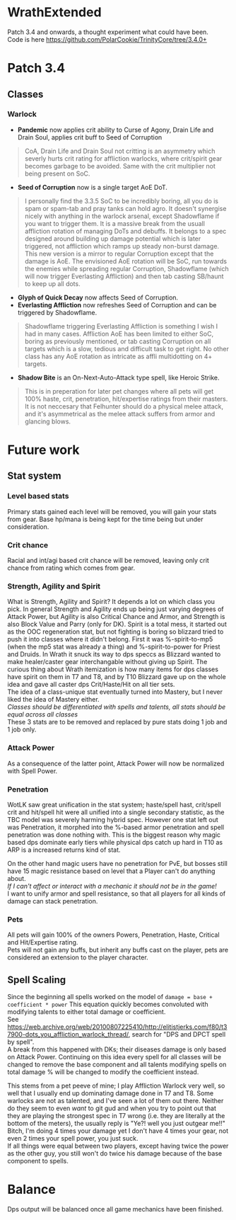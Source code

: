 # WrathExtended
Patch 3.4 and onwards, a thought experiment what could have been.  
Code is here https://github.com/PolarCookie/TrinityCore/tree/3.4.0+

# Patch 3.4
## Classes
### Warlock
+ **Pandemic** now applies crit ability to Curse of Agony, Drain Life and Drain Soul, applies crit buff to Seed of Corruption
> CoA, Drain Life and Drain Soul not critting is an asymmetry which severly hurts crit rating for affliction warlocks, where crit/spirit gear becomes garbage to be avoided. Same with the crit multiplier not being present on SoC.

+ **Seed of Corruption** now is a single target AoE DoT.
> I personally find the 3.3.5 SoC to be incredibly boring, all you do is spam or spam-tab and pray tanks can hold agro. It doesn't synergise nicely with anything in the warlock arsenal, except Shadowflame if you want to trigger them. It is a massive break from the usuall affliction rotation of managing DoTs and debuffs. It belongs to a spec designed around building up damage potential which is later triggered, not affliction which ramps up steady non-burst damage. This new version is a mirror to regular Corruption except that the damage is AoE. The envisioned AoE rotation will be SoC, run towards the enemies while spreading regular Corruption, Shadowflame (which will now trigger Everlasting Affliction) and then tab casting SB/haunt to keep up all dots.
+ **Glyph of Quick Decay** now affects Seed of Corruption.
+ **Everlasting Affliction** now refreshes Seed of Corruption and can be triggered by Shadowflame.
> Shadowflame triggering Everlasting Affliction is something I wish I had in many cases. Affliction AoE has been limited to either SoC, boring as previously mentioned, or tab casting Corruption on all targets which is a slow, tedious and difficult task to get right. No other class has any AoE rotation as intricate as affli multidotting on 4+ targets.
+ **Shadow Bite** is an On-Next-Auto-Attack type spell, like Heroic Strike.
> This is in preperation for later pet changes where all pets will get 100% haste, crit, penetration, hit/expertise ratings from their masters. It is not neccesary that Felhunter should do a physical melee attack, and it's asymmetrical as the melee attack suffers from armor and glancing blows.

# Future work
## Stat system
### Level based stats
Primary stats gained each level will be removed, you will gain your stats from gear. Base hp/mana is being kept for the time being but under consideration.
### Crit chance
Racial and int/agi based crit chance will be removed, leaving only crit chance from rating which comes from gear.

### Strength, Agility and Spirit
What is Strength, Agility and Spirit? It depends a lot on which class you pick. In general Strength and Agility ends up being just varying degrees of Attack Power, but Agility is also Critical Chance and Armor, and Strength is also Block Value and Parry (only for DK). Spirit is a total mess, it started out as the OOC regeneration stat, but not fighting is boring so blizzard tried to push it into classes where it didn't belong. First it was %-spirit-to-mp5 (when the mp5 stat was already a thing) and %-spirit-to-power for Priest and Druids. In Wrath it snuck its way to dps speccs as Blizzard wanted to make healer/caster gear interchangable without giving up Spirit. The curious thing about Wrath itemization is how many items for dps classes have spirit on them in T7 and T8, and by T10 Blizzard gave up on the whole idea and gave all caster dps Crit/Haste/Hit on all tier sets.  
The idea of a class-unique stat eventually turned into Mastery, but I never liked the idea of Mastery either.  
*Classes should be differentiated with spells and talents, all stats should be equal across all classes*  
These 3 stats are to be removed and replaced by pure stats doing 1 job and 1 job only.  

### Attack Power
As a consequence of the latter point, Attack Power will now be normalized with Spell Power.

### Penetration
WotLK saw great unification in the stat system; haste/spell hast, crit/spell crit and hit/spell hit were all unified into a single secondary statistic, as the TBC model was severely harming hybrid spec.
However one stat left out was Penetration, it morphed into the %-based armor penetration and spell penetration was done nothing with.
This is the biggest reason why magic based dps dominate early tiers while physical dps catch up hard in T10 as ARP is a increased returns kind of stat.

On the other hand magic users have no penetration for PvE, but bosses still have 15 magic resistance based on level that a Player can't do anything about.  
*If I can't affect or interact with a mechanic it should not be in the game!*  
I want to unify armor and spell resistance, so that all players for all kinds of damage can stack penetration.

### Pets
All pets will gain 100% of the owners Powers, Penetration, Haste, Critical and Hit/Expertise rating.  
Pets will not gain any buffs, but inherit any buffs cast on the player, pets are considered an extension to the player character.

## Spell Scaling
Since the beginning all spells worked on the model of `damage = base + coefficient * power`
This equation quickly becomes convoluted with modifying talents to either total damage or coefficient.  
See https://web.archive.org/web/20100807225410/http://elitistjerks.com/f80/t37900-dots_you_affliction_warlock_thread/, search for "DPS and DPCT spell by spell".  
A break from this happened with DKs; their diseases damage is only based on Attack Power. Continuing on this idea every spell for all classes will be changed to remove the base component and all talents modifying spells on total damage % will be changed to modify the coefficient instead.

This stems from a pet peeve of mine; I play Affliction Warlock very well, so well that I usually end up dominating damage done in T7 and T8. Some warlocks are not as talented, and I've seen a lot of them out there. Neither do they seem to even *want* to git gud and when you try to point out that they are playing the strongest spec in T7 wrong (i.e. they are literally at the bottom of the meters), the usually reply is "Ye?! well you just outgear me!!"  
Bitch, I'm doing 4 times your damage yet I don't have 4 times your gear, not even 2 times your spell power, you just suck.  
If all things were equal between two players, except having twice the power as the other guy, you still won't do twice his damage because of the base component to spells.

# Balance
Dps output will be balanced once all game mechanics have been finished.
